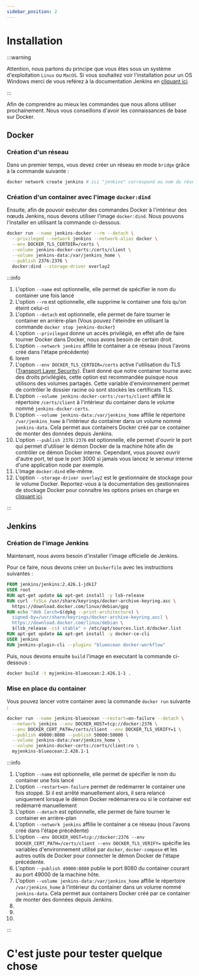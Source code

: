 ```yaml
---
sidebar_position: 2
---
```


# Installation

:::warning

Attention, nous partons du principe que vous êtes sous un système d'exploitation `Linux` ou `MacOS`.
Si vous souhaitez voir l'installation pour un OS Windows merci de vous reférez à la documentation Jenkins
en [cliquant ici](https://www.jenkins.io/doc/book/installing/docker/#on-windows).

:::

Afin de comprendre au mieux les commandes que nous allons utiliser prochainement.
Nous vous conseillons d'avoir les connaissances de base sur Docker.

## Docker

### Création d'un réseau

Dans un premier temps, vous devez créer un réseau en mode `bridge` grâce à la commande suivante :

```bash
docker network create jenkins # ici "jenkins" correspond au nom du réseau
```

### Création d'un container avec l'image `docker:dind`

Ensuite, afin de pouvoir exécuter des commandes Docker à l'intérieur des nœuds Jenkins, nous devons
utiliser l'image `docker:dind`. Nous pouvons l'installer en utilisant la commande ci-dessous.

```bash
docker run --name jenkins-docker --rm --detach \
  --privileged --network jenkins --network-alias docker \
  --env DOCKER_TLS_CERTDIR=/certs \
  --volume jenkins-docker-certs:/certs/client \
  --volume jenkins-data:/var/jenkins_home \
  --publish 2376:2376 \
  docker:dind --storage-driver overlay2
```

:::info

1. L'option `--name` est optionnelle, elle permet de spécifier le nom du container une fois lancé
2. L'option `--rm` est optionnelle, elle supprime le container une fois qu'on éteint celui-ci
3. L'option `--detach` est optionnelle, elle permet de faire tourner le container en arrière-plan (Vous pouvez
   l'éteindre en utilisant la commande `docker stop jenkins-docker`)
4. L'option `--privileged` donne un accès privilégié, en effet afin de faire tourner Docker dans Docker, nous avons
   besoin de certain droit.
5. L'option `--network jenkins` affilie le container a ce réseau (nous l'avons créé dans l'étape précédente)
6. lorem
7. L'option `--env DOCKER_TLS_CERTDIR=/certs` active l'utilisation du
   TLS ([Transport Layer Security](https://www.digicert.com/fr/what-is-ssl-tls-and-https#:~:text=TLS%3A%20Transport%20Layer%20Security,vous%20achetez%20un%20certificat%20TLS.)).
   Étant donné que notre container tourne avec des droits privilégiés, cette option est recommandée puisque nous
   utilisons des volumes partagés. Cette variable d'environnement permet de contrôler le dossier racine où sont stockés
   les certificats TLS.
8. L'option `--volume jenkins-docker-certs:/certs/client` affilie le répertoire `/certs/client` à l'intérieur du
   container dans le volume nommé `jenkins-docker-certs`.
9. L'option `--volume jenkins-data:/var/jenkins_home` affilie le répertoire `/var/jenkins_home` à l'intérieur du
   container dans un volume nommé `jenkins-data`. Cela permet aux containers Docker créé par ce container de monter des
   données depuis Jenkins.
10. L'option `--publish 2376:2376` est optionnelle, elle permet d'ouvrir le port qui permet d'utiliser le démon Docker
    de la machine hôte afin de contrôler ce démon Docker interne. Cependant, vous pouvez ouvrir d'autre port, tel que le
    port 3000 si jamais vous lancez le serveur interne d'une application node par exemple.
11. L'image `docker:dind` elle-même.
12. L'option `--storage-driver overlay2` est le gestionnaire de stockage pour le volume Docker. Reportez-vous à la
    documentation des gestionnaires de stockage Docker pour connaître les options prises en charge
    en [cliquant ici](https://docs.docker.com/storage/storagedriver/select-storage-driver).

:::

## Jenkins

### Création de l'image Jenkins

Maintenant, nous avons besoin d'installer l'image officielle de Jenkins.

Pour ce faire, nous devons créer un `Dockerfile` avec les instructions suivantes :

```dockerfile title="Dockerfile"
FROM jenkins/jenkins:2.426.1-jdk17
USER root
RUN apt-get update && apt-get install -y lsb-release
RUN curl -fsSLo /usr/share/keyrings/docker-archive-keyring.asc \
  https://download.docker.com/linux/debian/gpg
RUN echo "deb [arch=$(dpkg --print-architecture) \
  signed-by=/usr/share/keyrings/docker-archive-keyring.asc] \
  https://download.docker.com/linux/debian \
  $(lsb_release -cs) stable" > /etc/apt/sources.list.d/docker.list
RUN apt-get update && apt-get install -y docker-ce-cli
USER jenkins
RUN jenkins-plugin-cli --plugins "blueocean docker-workflow"
```

Puis, nous devons ensuite `build` l'image en executant la commande ci-dessous :

```bash
docker build -t myjenkins-blueocean:2.426.1-1 .
```

### Mise en place du container

Vous pouvez lancer votre container avec la commande `docker run` suivante : 

```bash
docker run --name jenkins-blueocean --restart=on-failure --detach \
  --network jenkins --env DOCKER_HOST=tcp://docker:2376 \
  --env DOCKER_CERT_PATH=/certs/client --env DOCKER_TLS_VERIFY=1 \
  --publish 49000:8080 --publish 50000:50000 \
  --volume jenkins-data:/var/jenkins_home \
  --volume jenkins-docker-certs:/certs/client:ro \
  myjenkins-blueocean:2.426.1-1
```

:::info

1. L'option `--name` est optionnelle, elle permet de spécifier le nom du container une fois lancé
2. L'option `--restart=on-failure` permet de redémarrer le container une fois stoppé. Si il est arrêté manuellement alors, il sera relancé uniquement lorsque le démon Docker redémarrera ou si le container est redémarré manuellement 
3. L'option `--detach` est optionnelle, elle permet de faire tourner le container en arrière-plan
4. L'option `--network jenkins` affilie le container a ce réseau (nous l'avons créé dans l'étape précédente)
5. L'option `--env DOCKER_HOST=tcp://docker:2376 --env DOCKER_CERT_PATH=/certs/client --env DOCKER_TLS_VERIFY=` spécifie les variables d'environnement utilisé par `docker`, `docker-compose` et les autres outils de Docker pour connecter le démon Docker de l'étape précédente.
6. L'option `--publish 49000:8080` publie le port 8080 du container courant au port 49000 de la machine hôte.
7. L'option `--volume jenkins-data:/var/jenkins_home` affilie le répertoire `/var/jenkins_home` à l'intérieur du
   container dans un volume nommé `jenkins-data`. Cela permet aux containers Docker créé par ce container de monter des
   données depuis Jenkins.
8. 
9. 
10. 

:::

# C'est juste pour tester quelque chose